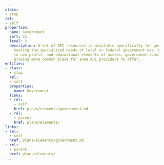 ```yaml
---
class:
- stop
rel:
- self
properties:
  name: Government
  sort: 21
  level: 2
  description: A set of API resources is available specifically for government access,
    meeting the specialized needs of local or federal government use. Complimentary
    to non-profit, and educational elements of access, government considerations are
    growing more common place for some API providers to offer.
entities:
- class:
  - stop
  rel:
  - self
  properties:
    name: Government
  links:
  - rel:
    - self
    href: plans/elements/government.md
  - rel:
    - parent
    href: plans/elements/
links:
- rel:
  - self
  href: plans/elements/government.md
- rel:
  - parent
  href: plans/elements/
...
```

